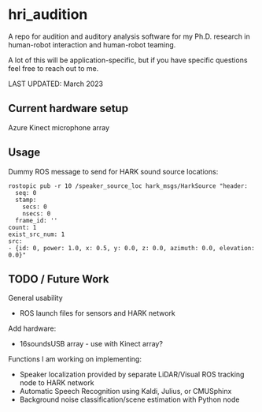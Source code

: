 # hri_audition
A repo for audition and auditory analysis software for my Ph.D. research in human-robot interaction and human-robot teaming.

A lot of this will be application-specific, but if you have specific questions feel free to reach out to me.

LAST UPDATED: March 2023

## Current hardware setup
Azure Kinect microphone array

## Usage
Dummy ROS message to send for HARK sound source locations:
```
rostopic pub -r 10 /speaker_source_loc hark_msgs/HarkSource "header:
  seq: 0
  stamp:
    secs: 0
    nsecs: 0
  frame_id: ''
count: 1
exist_src_num: 1
src:
- {id: 0, power: 1.0, x: 0.5, y: 0.0, z: 0.0, azimuth: 0.0, elevation: 0.0}" 

```

## TODO / Future Work
General usability
- ROS launch files for sensors and HARK network

Add hardware:
- 16soundsUSB array - use with Kinect array?

Functions I am working on implementing:
- Speaker localization provided by separate LiDAR/Visual ROS tracking node to HARK network
- Automatic Speech Recognition using Kaldi, Julius, or CMUSphinx
- Background noise classification/scene estimation with Python node
